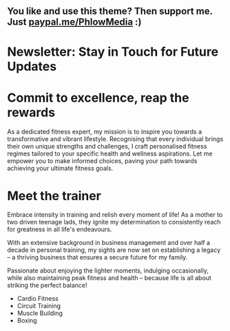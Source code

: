 ## You like and use this theme? Then support me. Just [paypal.me/PhlowMedia](https://www.paypal.me/PhlowMedia) :)

# Newsletter: Stay in Touch for Future Updates

# Commit to excellence, reap the rewards

As a dedicated fitness expert, my mission is to inspire you towards a transformative and vibrant lifestyle. Recognising that every individual brings their own unique strengths and challenges, I craft personalised fitness regimes tailored to your specific health and wellness aspirations. Let me empower you to make informed choices, paving your path towards achieving your ultimate fitness goals.

# Meet the trainer

Embrace intensity in training and relish every moment of life! As a mother to two driven teenage lads, they ignite my determination to consistently reach for greatness in all life's endeavours.

With an extensive background in business management and over half a decade in personal training, my sights are now set on establishing a legacy – a thriving business that ensures a secure future for my family.

Passionate about enjoying the lighter moments, indulging occasionally, while also maintaining peak fitness and health – because life is all about striking the perfect balance!

- Cardio Fitness
- Circuit Training
- Muscle Building
- Boxing